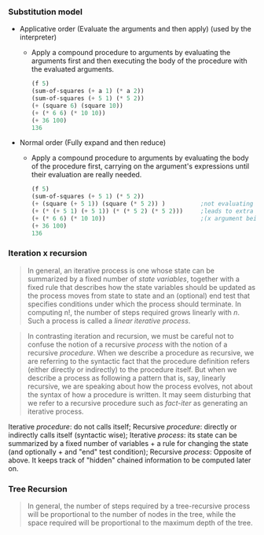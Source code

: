 ### Substitution model
    
  - Applicative order  (Evaluate the arguments and then apply) (used by the interpreter)
    
    - Apply a compound procedure to arguments by evaluating the arguments first and then executing the body of the procedure with the evaluated arguments.
        
      ```scheme
      (f 5)
      (sum-of-squares (+ a 1) (* a 2))
      (sum-of-squares (+ 5 1) (* 5 2))
      (+ (square 6) (square 10))
      (+ (* 6 6) (* 10 10))
      (+ 36 100)
      136
      ```

  - Normal order  (Fully expand and then reduce)

    - Apply a compound procedure to arguments by evaluating the body of the procedure first, carrying on the argument's expressions until their evaluation are really needed.
    
      ```scheme
      (f 5)
      (sum-of-squares (+ 5 1) (* 5 2))
      (+ (square (+ 5 1)) (square (* 5 2)) )          ;not evaluating the arguments here
      (+ (* (+ 5 1) (+ 5 1)) (* (* 5 2) (* 5 2)))     ;leads to extra evaluation here
      (+ (* 6 6) (* 10 10))                           ;(x argument being evaluated twice)
      (+ 36 100)
      136
      ```

### Iteration x recursion

> In general, an iterative process is one whose state can be summarized by a fixed number of *state variables*, together with a fixed rule that describes how the state variables should be updated as the process moves from state to state and an (optional) end test that specifies conditions under which the process should terminate. In computing n!, the number of steps required grows linearly with *n*. Such a process is called a *linear iterative process*.

> In contrasting iteration and recursion, we must be careful not to
confuse the notion of a recursive *process* with the notion of a recursive
*procedure*. When we describe a procedure as recursive, we are referring
to the syntactic fact that the procedure definition refers (either directly
or indirectly) to the procedure itself. But when we describe a process
as following a pattern that is, say, linearly recursive, we are speaking
about how the process evolves, not about the syntax of how a procedure
is written. It may seem disturbing that we refer to a recursive procedure
such as *fact-iter* as generating an iterative process.

Iterative *procedure*: do not calls itself;
Recursive *procedure*: directly or indirectly calls itself (syntactic wise);
Iterative *process*: its state can be summarized by a fixed number of variables + a rule for changing the state (and optionally + and "end" test condition);
Recursive *process*: Opposite of above. It keeps track of "hidden" chained information to be computed later on.

### Tree Recursion 

> In general, the number of steps required by a tree-recursive process will be proportional to the number of nodes in the tree, while the space required will
be proportional to the maximum depth of the tree.

